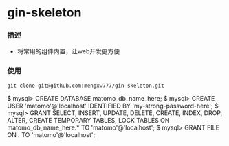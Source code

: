 # gin-skeleton

### 描述
- 将常用的组件内置，让web开发更方便

### 使用
```
git clone git@github.com:mengxw777/gin-skeleton.git
```

$ mysql> CREATE DATABASE matomo_db_name_here;
$ mysql> CREATE USER 'matomo'@'localhost' IDENTIFIED BY 'my-strong-password-here';
$ mysql> GRANT SELECT, INSERT, UPDATE, DELETE, CREATE, INDEX, DROP, ALTER, CREATE TEMPORARY TABLES, LOCK TABLES ON matomo_db_name_here.* TO 'matomo'@'localhost';
$ mysql> GRANT FILE ON *.* TO 'matomo'@'localhost';

